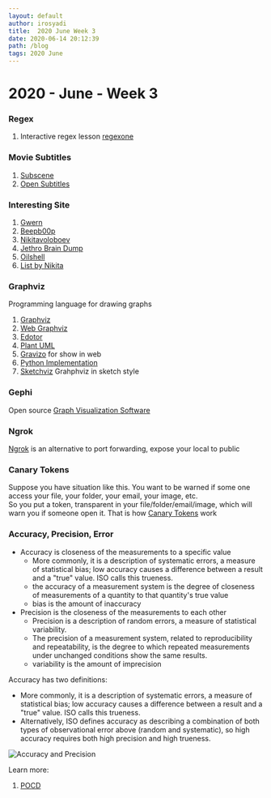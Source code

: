 ```yaml
---
layout: default
author: irosyadi
title:  2020 June Week 3
date: 2020-06-14 20:12:39
path: /blog
tags: 2020 June
---
```


# 2020 - June - Week 3

### Regex
1. Interactive regex lesson [regexone](https://regexone.com/)

### Movie Subtitles
1. [Subscene](https://subscene.com/)
2. [Open Subtitles](https://www.opensubtitles.org/)

### Interesting Site
1. [Gwern](https://www.gwern.net/About)
2. [Beepb00p](https://beepb00p.xyz/)
3. [Nikitavoloboev](https://wiki.nikitavoloboev.xyz/)
4. [Jethro Brain Dump](https://braindump.jethro.dev/)
5. [Oilshell](https://www.oilshell.org/)
6. [List by Nikita](https://wiki.nikitavoloboev.xyz/other/wiki-workflow#similar-wikis-i-liked)

### Graphviz
Programming language for drawing graphs
1. [Graphviz](http://www.graphviz.org/)
1. [Web Graphviz](http://www.webgraphviz.com/)
2. [Edotor](https://edotor.net/)
3. [Plant UML](https://plantuml.com/)
4. [Gravizo](http://www.gravizo.com/) for show in web
4. [Python Implementation](https://github.com/mingrammer/diagrams)
5. [Sketchviz](https://sketchviz.com/new) Grahphviz in sketch style

### Gephi
Open source [Graph Visualization Software](https://gephi.org/)

### Ngrok
[Ngrok](https://ngrok.com/) is an alternative to port forwarding, expose your local to public 


### Canary Tokens
Suppose you have situation like this. You want to be warned if some one access your file, your folder, your email, your image, etc.   
So you put a token, transparent in your file/folder/email/image, which will warn you if someone open it. That is how [Canary Tokens](http://canarytokens.org/) work

### Accuracy, Precision, Error
- Accuracy is closeness of the measurements to a specific value
  - More commonly, it is a description of systematic errors, a measure of statistical bias; low accuracy causes a difference between a result and a "true" value. ISO calls this trueness.
  -  the accuracy of a measurement system is the degree of closeness of measurements of a quantity to that quantity's true value
  - bias is the amount of inaccuracy
- Precision is the closeness of the measurements to each other
  - Precision is a description of random errors, a measure of statistical variability. 
  - The precision of a measurement system, related to reproducibility and repeatability, is the degree to which repeated measurements under unchanged conditions show the same results.
  - variability is the amount of imprecision

Accuracy has two definitions:
- More commonly, it is a description of systematic errors, a measure of statistical bias; low accuracy causes a difference between a result and a "true" value. ISO calls this trueness.
- Alternatively, ISO defines accuracy as describing a combination of both types of observational error above (random and systematic), so high accuracy requires both high precision and high trueness.

![Accuracy and Precision](https://upload.wikimedia.org/wikipedia/commons/thumb/3/38/Accuracy_and_precision.svg/300px-Accuracy_and_precision.svg.png)

Learn more:
1. [POCD](https://blog.pocd.com.au/scientific/understanding-precision-accuracy-and-basic-statistics/)